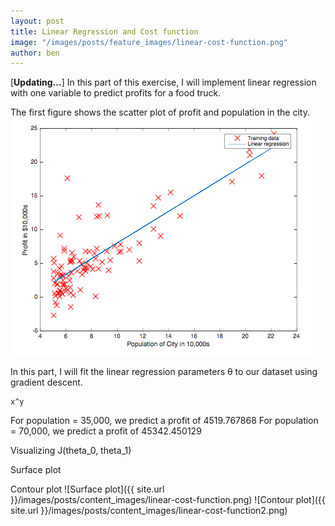 ```yaml
---
layout: post
title: Linear Regression and Cost function
image: "/images/posts/feature_images/linear-cost-function.png"
author: ben
---
```


[**Updating...**] In this part of this exercise, I will implement linear regression with one variable to predict profits for a food truck. 

The first figure shows the scatter plot of profit and population in the city. 
![Scatter plot and linear line](/images/posts/content_images/linear-fit.png)

In this part, I will fit the linear regression parameters θ to our dataset using gradient descent. 
```
x^y
```
For population = 35,000, we predict a profit of 4519.767868
For population = 70,000, we predict a profit of 45342.450129

Visualizing J(theta_0, theta_1)

Surface plot

Contour plot
![Surface plot]({{ site.url }}/images/posts/content_images/linear-cost-function.png)
![Contour plot]({{ site.url }}/images/posts/content_images/linear-cost-function2.png)
